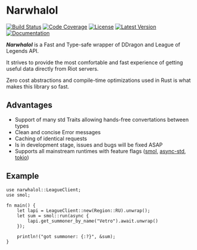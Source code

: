 # Narwhalol
[![Build Status](https://travis-ci.com/Drevoed/narwhalol.svg?branch=master)](https://travis-ci.com/Drevoed/narwhalol)
[![Code Coverage](https://codecov.io/gh/Drevoed/narwhalol/branch/master/graph/badge.svg)](https://codecov.io/gh/Drevoed/narwhalol)
[![License](https://img.shields.io/crates/l/narwhalol)](https://github.com/Drevoed/narwhal/blob/master/LICENSE.txt)
[![Latest Version](https://img.shields.io/crates/v/narwhalol)](https://crates.io/crates/narwhalol)
[![Documentation](https://docs.rs/narwhalol/badge.svg)](https://docs.rs/narwhalol)

***Narwhalol*** is a Fast and Type-safe wrapper of DDragon and League of
Legends API.

It strives to provide the most comfortable and fast experience of
getting useful data directly from Riot servers.

Zero cost abstractions and compile-time optimizations used in Rust is
what makes this library so fast.

## Advantages 
- Support of many std Traits allowing hands-free convertations between types
- Clean and concise Error messages
- Caching of identical requests
- Is in development stage, issues and bugs will be fixed ASAP
- Supports all mainstream runtimes with feature flags ([smol](https://github.com/stjepang/smol), [async-std](https://github.com/async-rs/async-std), [tokio](https://github.com/tokio-rs/tokio))
## Example

```rust,no_run
use narwhalol::LeagueClient;
use smol;

fn main() {
    let lapi = LeagueClient::new(Region::RU).unwrap();
    let sum = smol::run(async {
        lapi.get_summoner_by_name("Vetro").await.unwrap()
    });

    println!("got summoner: {:?}", &sum);
}
```
